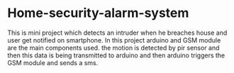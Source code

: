 # Home-security-alarm-system
This is mini project which detects an intruder when he breaches house and user get notified on smartphone. In this project arduino and GSM module are the main components used. the motion is detected by pir sensor and then this data is being transmitted to arduino and then arduino triggers the GSM module and sends a sms.
